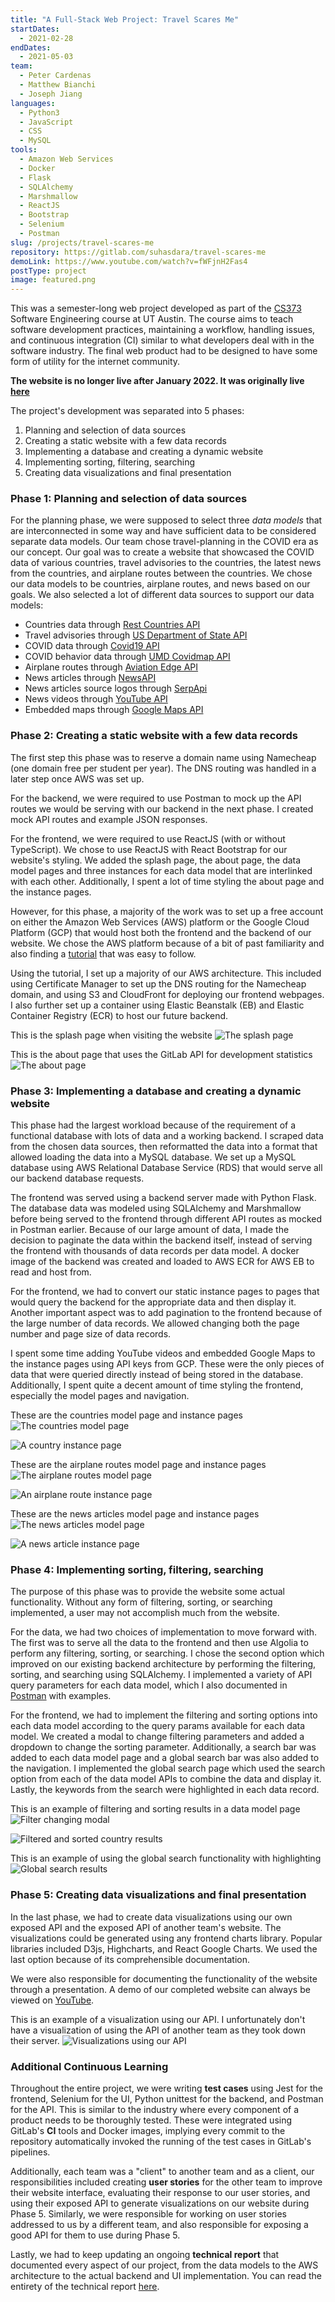```yaml
---
title: "A Full-Stack Web Project: Travel Scares Me"
startDates:
  - 2021-02-28
endDates:
  - 2021-05-03
team:
  - Peter Cardenas
  - Matthew Bianchi
  - Joseph Jiang
languages:
  - Python3
  - JavaScript
  - CSS
  - MySQL
tools:
  - Amazon Web Services
  - Docker
  - Flask
  - SQLAlchemy
  - Marshmallow
  - ReactJS
  - Bootstrap
  - Selenium
  - Postman
slug: /projects/travel-scares-me
repository: https://gitlab.com/suhasdara/travel-scares-me
demoLink: https://www.youtube.com/watch?v=fWFjnH2Fas4
postType: project
image: featured.png
---
```


This was a semester-long web project developed as part of the
[CS373](https://www.cs.utexas.edu/users/downing/cs373/index.html) Software
Engineering course at UT Austin. The course aims to teach software development
practices, maintaining a workflow, handling issues, and continuous integration
(CI) similar to what developers deal with in the software industry. The
final web product had to be designed to have some form of utility for the
internet community.

**The website is no longer live after January 2022. It was originally live
[here](https://www.travelscares.me)**

The project's development was separated into 5 phases:
1. Planning and selection of data sources
2. Creating a static website with a few data records
3. Implementing a database and creating a dynamic website
4. Implementing sorting, filtering, searching
5. Creating data visualizations and final presentation

### Phase 1: Planning and selection of data sources

For the planning phase, we were supposed to select three _data models_ that
are interconnected in some way and have sufficient data to be considered
separate data models. Our team chose travel-planning in the COVID era as our
concept. Our goal was to create a website that showcased the COVID data of
various countries, travel advisories to the countries, the latest news from
the countries, and airplane routes between the countries. We chose our data
models to be countries, airplane routes, and news based on our goals. We also
selected a lot of different data sources to support our data models:
- Countries data through [Rest Countries API](https://restcountries.eu/)
- Travel advisories through
  [US Department of State API](https://www.state.gov/developer/)
- COVID data through [Covid19 API](https://api.covid19api.com/)
- COVID behavior data through
  [UMD Covidmap API](https://covidmap.umd.edu/api.html)
- Airplane routes through [Aviation Edge API](https://aviation-edge.com/)
- News articles through [NewsAPI](https://newsapi.org/docs/)
- News articles source logos through
  [SerpApi](https://serpapi.com/images-results)
- News videos through [YouTube API](https://developers.google.com/youtube/v3)
- Embedded maps through
  [Google Maps API](https://developers.google.com/maps/documentation/embed/get-started)

### Phase 2: Creating a static website with a few data records

The first step this phase was to reserve a domain name using Namecheap (one
domain free per student per year). The DNS routing was handled in a later
step once AWS was set up.

For the backend, we were required to use Postman to mock up the API routes we
would be serving with our backend in the next phase. I created mock API routes
and example JSON responses.

For the frontend, we were required to use ReactJS (with or without TypeScript).
We chose to use ReactJS with React Bootstrap for our website's styling. We
added the splash page, the about page, the data model pages and three
instances for each data model that are interlinked with each other.
Additionally, I spent a lot of time styling the about page and the instance
pages.

However, for this phase, a majority of the work was to set up a free account
on either the Amazon Web Services (AWS) platform or the Google Cloud Platform
(GCP) that would host both the frontend and the backend of our website. We
chose the AWS platform because of a bit of past familiarity and also finding a
[tutorial](https://adamraudonis.medium.com/how-to-deploy-a-website-on-aws-with-docker-flask-react-from-scratch-d0845ebd9da4)
that was easy to follow.

Using the tutorial, I set up a majority of our AWS architecture. This included
using Certificate Manager to set up the DNS routing for the Namecheap domain,
and using S3 and CloudFront for deploying our frontend webpages. I also
further set up a container using Elastic Beanstalk (EB) and Elastic Container
Registry (ECR) to host our future backend.

This is the splash page when visiting the website
![The splash page](screenshots/splash.png)

This is the about page that uses the GitLab API for development statistics
![The about page](screenshots/about.png)

### Phase 3: Implementing a database and creating a dynamic website

This phase had the largest workload because of the requirement of a functional
database with lots of data and a working backend. I scraped data from the
chosen data sources, then reformatted the data into a format that allowed
loading the data into a MySQL database. We set up a MySQL database using AWS
Relational Database Service (RDS) that would serve all our backend database
requests.

The frontend was served using a backend server made with Python Flask. The
database data was modeled using SQLAlchemy and Marshmallow before being served
to the frontend through different API routes as mocked in Postman earlier.
Because of our large amount of data, I made the decision to paginate the data
within the backend itself, instead of serving the frontend with thousands of
data records per data model. A docker image of the backend was created and
loaded to AWS ECR for AWS EB to read and host from.

For the frontend, we had to convert our static instance pages to pages that
would query the backend for the appropriate data and then display it. Another
important aspect was to add pagination to the frontend because of the large
number of data records. We allowed changing both the page number and page
size of data records.

I spent some time adding YouTube videos and embedded Google Maps to the
instance pages using API keys from GCP. These were the only pieces of data
that were queried directly instead of being stored in the database.
Additionally, I spent quite a decent amount of time styling the frontend,
especially the model pages and navigation.

These are the countries model page and instance pages
![The countries model page](screenshots/countries.png)

![A country instance page](screenshots/country-instance.png)

These are the airplane routes model page and instance pages
![The airplane routes model page](screenshots/routes.png)

![An airplane route instance page](screenshots/route-instance.png)

These are the news articles model page and instance pages
![The news articles model page](screenshots/articles.png)

![A news article instance page](screenshots/article-instance.png)

### Phase 4: Implementing sorting, filtering, searching

The purpose of this phase was to provide the website some actual functionality.
Without any form of filtering, sorting, or searching implemented, a user may
not accomplish much from the website.

For the data, we had two choices of implementation to move forward with. The
first was to serve all the data to the frontend and then use Algolia to
perform any filtering, sorting, or searching. I chose the second option which
improved on our existing backend architecture by performing the filtering,
sorting, and searching using SQLAlchemy. I implemented a variety of API query
parameters for each data model, which I also documented in
[Postman](https://documenter.getpostman.com/view/14734911/Tz5jeL2c) with
examples.

For the frontend, we had to implement the filtering and sorting options into
each data model according to the query params available for each data model.
We created a modal to change filtering parameters and added a dropdown
to change the sorting parameter. Additionally, a search bar was added to each
data model page and a global search bar was also added to the navigation. I
implemented the global search page which used the search option from each of
the data model APIs to combine the data and display it. Lastly, the keywords
from the search were highlighted in each data record.

This is an example of filtering and sorting results in a data model page
![Filter changing modal](screenshots/filter.png)

![Filtered and sorted country results](screenshots/filtered.png)

This is an example of using the global search functionality with highlighting
![Global search results](screenshots/search.png)

### Phase 5: Creating data visualizations and final presentation

In the last phase, we had to create data visualizations using our own exposed
API and the exposed API of another team's website. The visualizations could be
generated using any frontend charts library. Popular libraries included D3js,
Highcharts, and React Google Charts. We used the last option because of its
comprehensible documentation.

We were also responsible for documenting the functionality of the website
through a presentation. A demo of our completed website can always be viewed
on [YouTube](https://www.youtube.com/watch?v=fWFjnH2Fas4).

This is an example of a visualization using our API. I unfortunately don't
have a visualization of using the API of another team as they took down their
server.
![Visualizations using our API](screenshots/visualizations.png)

### Additional Continuous Learning

Throughout the entire project, we were writing **test cases** using Jest for
the frontend, Selenium for the UI, Python unittest for the backend, and Postman
for the API. This is similar to the industry where every component of a
product needs to be thoroughly tested. These were integrated using GitLab's
**CI** tools and Docker images, implying every commit to the repository
automatically invoked the running of the test cases in GitLab's pipelines.

Additionally, each team was a "client" to another team and as a client, our
responsibilities included creating **user stories** for the other team to
improve their website interface, evaluating their response to our user
stories, and using their exposed API to generate visualizations on our website
during Phase 5. Similarly, we were responsible for working on user stories
addressed to us by a different team, and also responsible for exposing a good
API for them to use during Phase 5.

Lastly, we had to keep updating an ongoing **technical report** that
documented every aspect of our project, from the data models to the AWS
architecture to the actual backend and UI implementation. You can read the
entirety of the technical report [here](/tsm_technical_report.pdf).
